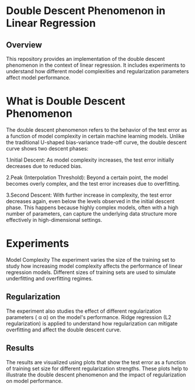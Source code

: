 # Double Descent Phenomenon in Linear Regression

## Overview

This repository provides an implementation of the double descent phenomenon in the context of linear regression. It includes experiments to understand how different model complexities and regularization parameters affect model performance.

# What is Double Descent Phenomenon

The double descent phenomenon refers to the behavior of the test error as a function of model complexity in certain machine learning models. Unlike the traditional U-shaped bias-variance trade-off curve, the double descent curve shows two descent phases:

1.Initial Descent: As model complexity increases, the test error initially decreases due to reduced bias.

2.Peak (Interpolation Threshold): Beyond a certain point, the model becomes overly complex, and the test error increases due to overfitting.

3.Second Descent: With further increase in complexity, the test error decreases again, even below the levels observed in the initial descent phase. This happens because highly complex models, often with a high number of parameters, can capture the underlying data structure more effectively in high-dimensional settings.

# Experiments

Model Complexity
The experiment varies the size of the training set to study how increasing model complexity affects the performance of linear regression models. Different sizes of training sets are used to simulate underfitting and overfitting regimes.

## Regularization
The experiment also studies the effect of different regularization parameters (
α
α) on the model's performance. Ridge regression (L2 regularization) is applied to understand how regularization can mitigate overfitting and affect the double descent curve.

## Results

The results are visualized using plots that show the test error as a function of training set size for different regularization strengths. These plots help to illustrate the double descent phenomenon and the impact of regularization on model performance.

 

